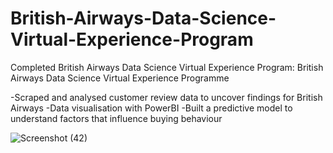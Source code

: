 # British-Airways-Data-Science-Virtual-Experience-Program
Completed British Airways Data Science Virtual Experience Program:
British Airways Data Science Virtual Experience Programme

-Scraped and analysed customer review data to uncover findings for British Airways
-Data visualisation with PowerBI
-Built a predictive model to understand factors that influence buying behaviour

![Screenshot (42)](https://user-images.githubusercontent.com/61271340/228084099-ac05fe77-382e-4394-9952-c6d00f2172de.png)

